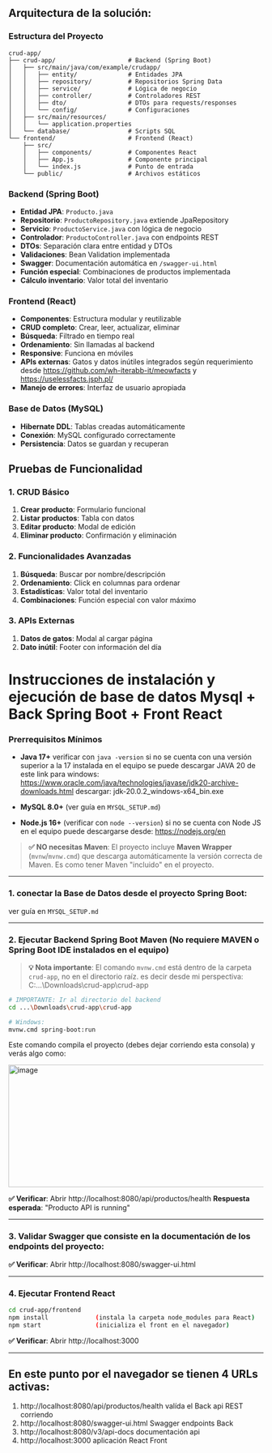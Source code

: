 ## Arquitectura de la solución:

### Estructura del Proyecto

```
crud-app/
├── crud-app/                    # Backend (Spring Boot)
│   ├── src/main/java/com/example/crudapp/
│   │   ├── entity/              # Entidades JPA
│   │   ├── repository/          # Repositorios Spring Data
│   │   ├── service/             # Lógica de negocio
│   │   ├── controller/          # Controladores REST
│   │   ├── dto/                 # DTOs para requests/responses
│   │   └── config/              # Configuraciones
│   ├── src/main/resources/
│   │   └── application.properties
│   └── database/                # Scripts SQL
└── frontend/                    # Frontend (React)
    ├── src/
    │   ├── components/          # Componentes React
    │   ├── App.js               # Componente principal
    │   └── index.js             # Punto de entrada
    └── public/                  # Archivos estáticos

```

### Backend (Spring Boot)

- **Entidad JPA**: 			`Producto.java`
- **Repositorio**: 			`ProductoRepository.java` 	extiende JpaRepository
- **Servicio**: 			`ProductoService.java` 		con lógica de negocio
- **Controlador**: 			`ProductoController.java` 	con endpoints REST
- **DTOs**: 				Separación clara entre entidad y DTOs
- **Validaciones**: 		Bean Validation implementada
- **Swagger**: 				Documentación automática en `/swagger-ui.html`
- **Función especial**: 	Combinaciones de productos implementada
- **Cálculo inventario**: 	Valor total del inventario

### Frontend (React)

- **Componentes**: 		 	Estructura modular y reutilizable
- **CRUD completo**: 	 	Crear, leer, actualizar, eliminar
- **Búsqueda**: 		 	Filtrado en tiempo real
- **Ordenamiento**: 	 	Sin llamadas al backend
- **Responsive**: 		 	Funciona en móviles
- **APIs externas**: 	 	Gatos y datos inútiles integrados según requerimiento 
							desde https://github.com/wh-iterabb-it/meowfacts y https://uselessfacts.jsph.pl/
- **Manejo de errores**: 	Interfaz de usuario apropiada

### Base de Datos (MySQL)

- **Hibernate DDL**: 		Tablas creadas automáticamente
- **Conexión**: 			MySQL configurado correctamente
- **Persistencia**: 		Datos se guardan y recuperan

## Pruebas de Funcionalidad

### 1. CRUD Básico

1. **Crear producto**: 		Formulario funcional
2. **Listar productos**: 	Tabla con datos
3. **Editar producto**: 	Modal de edición
4. **Eliminar producto**: 	Confirmación y eliminación

### 2. Funcionalidades Avanzadas

1. **Búsqueda**: 			Buscar por nombre/descripción
2. **Ordenamiento**: 		Click en columnas para ordenar
3. **Estadísticas**: 		Valor total del inventario
4. **Combinaciones**: 		Función especial con valor máximo

### 3. APIs Externas

1. **Datos de gatos**: 		Modal al cargar página
2. **Dato inútil**: 		Footer con información del día

# Instrucciones de instalación y ejecución de base de datos Mysql + Back Spring Boot + Front React

### Prerrequisitos Mínimos

- **Java 17+** verificar con `java -version` 
si no se cuenta con una versión superior a la 17 instalada en el equipo se puede descargar JAVA 20 de este link para windows: https://www.oracle.com/java/technologies/javase/jdk20-archive-downloads.html descargar: jdk-20.0.2_windows-x64_bin.exe

- **MySQL 8.0+** (ver guía en `MYSQL_SETUP.md`)

- **Node.js 16+** (verificar con `node --version`) si no se cuenta con Node JS en el equipo puede descargarse desde: https://nodejs.org/en

> **✅ NO necesitas Maven**: El proyecto incluye **Maven Wrapper** (`mvnw`/`mvnw.cmd`) 
que descarga automáticamente la versión correcta de Maven. Es como tener Maven "incluido" en el proyecto.
----
### 1. conectar la Base de Datos desde el proyecto Spring Boot: 

ver guía en `MYSQL_SETUP.md`

----
### 2. Ejecutar Backend Spring Boot Maven (No requiere MAVEN o Spring Boot IDE instalados en el equipo) 

> **💡 Nota importante**: El comando `mvnw.cmd` está dentro de la carpeta `crud-app`, no en el directorio raíz.
> es decir desde mi perspectiva: C:\...\Downloads\crud-app\crud-app

```bash
# IMPORTANTE: Ir al directorio del backend
cd ...\Downloads\crud-app\crud-app

# Windows: 
mvnw.cmd spring-boot:run
```
Este comando compila el proyecto (debes dejar corriendo esta consola) y verás algo como:

<img width="552" height="242" alt="image" src="https://github.com/user-attachments/assets/40110dbc-03a2-4abe-9bc7-0d0f1ff155ed" />

**✅ Verificar**: Abrir http://localhost:8080/api/productos/health
**Respuesta esperada**: "Producto API is running"

----

### 3. Validar Swagger que consiste en la documentación de los endpoints del proyecto:  

**✅ Verificar**: Abrir http://localhost:8080/swagger-ui.html

----

### 4. Ejecutar Frontend React

```bash
cd crud-app/frontend
npm install  			(instala la carpeta node_modules para React)
npm start				(inicializa el front en el navegador)
```

**✅ Verificar**: Abrir http://localhost:3000

----

## En este punto por el navegador se tienen 4 URLs activas:

1. http://localhost:8080/api/productos/health  valída el Back api REST corriendo
2. http://localhost:8080/swagger-ui.html       Swagger endpoints Back
3. http://localhost:8080/v3/api-docs		   documentación api
4. http://localhost:3000					   aplicación React Front



